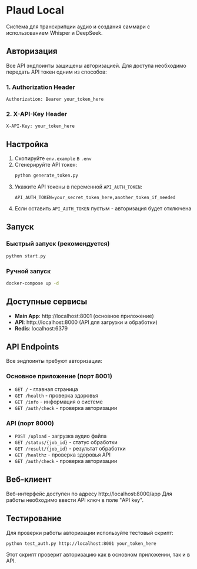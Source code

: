 # Plaud Local

Система для транскрипции аудио и создания саммари с использованием Whisper и DeepSeek.

## Авторизация

Все API эндпоинты защищены авторизацией. Для доступа необходимо передать API токен одним из способов:

### 1. Authorization Header
```
Authorization: Bearer your_token_here
```

### 2. X-API-Key Header
```
X-API-Key: your_token_here
```

## Настройка

1. Скопируйте `env.example` в `.env`
2. Сгенерируйте API токен:
   ```bash
   python generate_token.py
   ```
3. Укажите API токены в переменной `API_AUTH_TOKEN`:
   ```
   API_AUTH_TOKEN=your_secret_token_here,another_token_if_needed
   ```
4. Если оставить `API_AUTH_TOKEN` пустым - авторизация будет отключена

## Запуск

### Быстрый запуск (рекомендуется)
```bash
python start.py
```

### Ручной запуск
```bash
docker-compose up -d
```

## Доступные сервисы

- **Main App**: http://localhost:8001 (основное приложение)
- **API**: http://localhost:8000 (API для загрузки и обработки)
- **Redis**: localhost:6379

## API Endpoints

Все эндпоинты требуют авторизации:

### Основное приложение (порт 8001)
- `GET /` - главная страница
- `GET /health` - проверка здоровья
- `GET /info` - информация о системе
- `GET /auth/check` - проверка авторизации

### API (порт 8000)
- `POST /upload` - загрузка аудио файла
- `GET /status/{job_id}` - статус обработки
- `GET /result/{job_id}` - результат обработки
- `GET /healthz` - проверка здоровья API
- `GET /auth/check` - проверка авторизации

## Веб-клиент

Веб-интерфейс доступен по адресу http://localhost:8000/app
Для работы необходимо ввести API ключ в поле "API key".

## Тестирование

Для проверки работы авторизации используйте тестовый скрипт:

```bash
python test_auth.py http://localhost:8001 your_token_here
```

Этот скрипт проверит авторизацию как в основном приложении, так и в API.